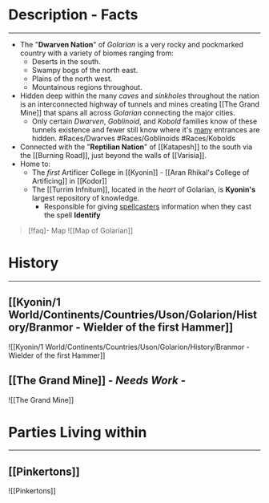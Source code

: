 # Description - Facts
---
- The "**Dwarven Nation**" of *Golarian* is a very rocky and pockmarked country with a variety of biomes ranging from: 
	- Deserts in the south.
	- Swampy bogs of the north east.
	- Plains of the north west.
	- Mountainous regions throughout.
- Hidden deep within the many *caves* and *sinkholes* throughout the nation is an interconnected highway of tunnels and mines creating [[The Grand Mine]] that spans all across *Golarian* connecting the major cities.
	- Only certain *Dwarven*, *Goblinoid*, and *Kobold* families know of these tunnels existence and fewer still know where it's <u>many</u> entrances are hidden. #Races/Dwarves #Races/Goblinoids #Races/Kobolds
- Connected with the "**Reptilian Nation**" of [[Katapesh]] to the south via the [[Burning Road]], just beyond the walls of [[Varisia]].
- Home to:
	- The *first* Artificer College in [[Kyonin]] - [[Aran Rhikal's College of Artificing]] in [[Kodor]]
	- The [[Turrim Infnitum]], located in the *heart* of Golarian, is **Kyonin's** largest repository of knowledge. 
		- Responsible for giving <u>spellcasters</u> information when they cast the spell **Identify**

>[!faq]- Map 
>![[Map of Golarian]]

# History
---
## [[Kyonin/1 World/Continents/Countries/Uson/Golarion/History/Branmor - Wielder of the first Hammer]]
![[Kyonin/1 World/Continents/Countries/Uson/Golarion/History/Branmor - Wielder of the first Hammer]] 
## [[The Grand Mine]] - *Needs Work* - 
![[The Grand Mine]]


# Parties Living within
---
## [[Pinkertons]]  
![[Pinkertons]]
